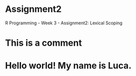 # Assignment2
R Programming - Week 3 - Assignment2: Lexical Scoping

# This is a comment
# Hello world! My name is Luca.
